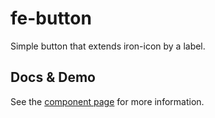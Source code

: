 # fe-button
Simple button that extends iron-icon by a label.

## Docs & Demo

See the [component page](http://pkaske.github.io/fe-button) for more information.

